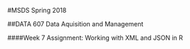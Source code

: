 #MSDS Spring 2018 

##DATA 607 Data Aquisition and Management

####Week 7 Assignment: Working with XML and JSON in R
